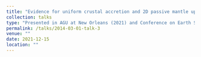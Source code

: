 ```yaml
---
title: "Evidence for uniform crustal accretion and 2D passive mantle upwelling in the equatorial Atlantic Ocean from wide-angle seismic tomography"
collection: talks
type: "Presented in AGU at New Orleans (2021) and Conference on Earth System Science in Shanghai (in Chinese, 2023)"
permalink: /talks/2014-03-01-talk-3
venue: ""
date: 2021-12-15
location: ""
---
```

